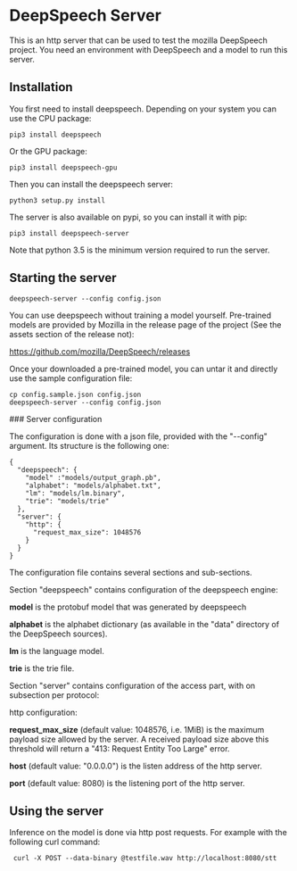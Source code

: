 # DeepSpeech Server

This is an http server that can be used to test the mozilla DeepSpeech project.
You need an environment with DeepSpeech and a model to run this server.

## Installation

You first need to install deepspeech. Depending on your system you can use the
CPU package:

    pip3 install deepspeech

Or the GPU package:

    pip3 install deepspeech-gpu

Then you can install the deepspeech server:

    python3 setup.py install   

The server is also available on pypi, so you can install it with pip:    

    pip3 install deepspeech-server

Note that python 3.5 is the minimum version required to run the server.

## Starting the server

    deepspeech-server --config config.json

You can use deepspeech without training a model yourself. Pre-trained
models are provided by Mozilla in the release page of the project (See the
assets section of the release not):

https://github.com/mozilla/DeepSpeech/releases

Once your downloaded a pre-trained model, you can untar it and directly use the
sample configuration file:

    cp config.sample.json config.json
    deepspeech-server --config config.json

### Server configuration

The configuration is done with a json file, provided with the "--config" argument.
Its structure is the following one:

    {
      "deepspeech": {
        "model" :"models/output_graph.pb",
        "alphabet": "models/alphabet.txt",
        "lm": "models/lm.binary",
        "trie": "models/trie"
      },
      "server": {
        "http": {
          "request_max_size": 1048576
        }
      }
    }

The configuration file contains several sections and sub-sections.

Section "deepspeech" contains configuration of the deepspeech engine:

__model__ is the protobuf model that was generated by deepspeech

__alphabet__ is the alphabet dictionary (as available in the "data" directory of
the DeepSpeech sources).

__lm__ is the language model.

__trie__ is the trie file.

Section "server" contains configuration of the access part, with on subsection per protocol:

http configuration:

__request_max_size__ (default value: 1048576, i.e. 1MiB) is the maximum payload
size allowed by the server. A received payload size above this threshold will
return a "413: Request Entity Too Large" error.

__host__  (default value: "0.0.0.0") is the listen address of the http server.

__port__ (default value: 8080) is the listening port of the http server.


## Using the server

Inference on the model is done via http post requests. For example with the
following curl command:

     curl -X POST --data-binary @testfile.wav http://localhost:8080/stt

